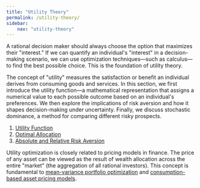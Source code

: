 ```yaml
---
title: "Utility Theory"
permalink: /utility-theory/
sidebar:
    nav: "utility-theory"
---
```

A rational decision maker should always choose the option that maximizes their "interest." If we can quantify an individual's "interest" in a decision-making scenario, we can use optimization techniques—such as calculus—to find the best possible choice. This is the foundation of utility theory.

The concept of "utility" measures the satisfaction or benefit an individual derives from consuming goods and services. In this section, we first introduce the utility function—a mathematical representation that assigns a numerical value to each possible outcome based on an individual's preferences. We then explore the implications of risk aversion and how it shapes decision-making under uncertainty. Finally, we discuss stochastic dominance, a method for comparing different risky prospects.

1. [Utility Function](utility-function.md)
2. [Optimal Allocation](optimal-allocation.md)
3. [Absolute and Relative Risk Aversion](absolute-and-relative-risk-aversion.md)

Utility optimization is closely related to pricing models in finance. The price of any asset can be viewed as the result of wealth allocation across the entire "market" (the aggregation of all rational investors). This concept is fundamental to [mean-variance portfolio optimization](https://bagelquant.com/mean-variance) and [consumption-based asset pricing models](https://bagelquant.com/consumption-based-pricing).
